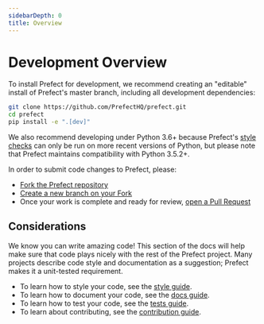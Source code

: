 ```yaml
---
sidebarDepth: 0
title: Overview
---
```



# Development Overview

To install Prefect for development, we recommend creating an "editable" install of Prefect's master branch, including all development dependencies:

```bash
git clone https://github.com/PrefectHQ/prefect.git
cd prefect
pip install -e ".[dev]"
```

We also recommend developing under Python 3.6+ because Prefect's [style checks](style.md) can only be run on more recent versions of Python, but please note that Prefect maintains compatibility with Python 3.5.2+.

In order to submit code changes to Prefect, please:
- [Fork the Prefect repository](https://help.github.com/en/articles/fork-a-repo)
- [Create a new branch on your Fork](https://help.github.com/en/desktop/contributing-to-projects/creating-a-branch-for-your-work)
- Once your work is complete and ready for review, [open a Pull Request](https://help.github.com/en/articles/creating-a-pull-request-from-a-fork)

## Considerations

We know you can write amazing code! This section of the docs will help make sure that code plays nicely with the rest of the Prefect project. Many projects describe code style and documentation as a suggestion; Prefect makes it a unit-tested requirement.

- To learn how to style your code, see the [style guide](style.md).
- To learn how to document your code, see the [docs guide](documentation.md).
- To learn how to test your code, see the [tests guide](tests.md).
- To learn about contributing, see the [contribution guide](contributing.md).

